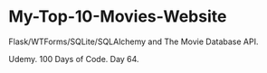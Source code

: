 # My-Top-10-Movies-Website
Flask/WTForms/SQLite/SQLAlchemy and The Movie Database API.



Udemy. 100 Days of Code. Day 64.
